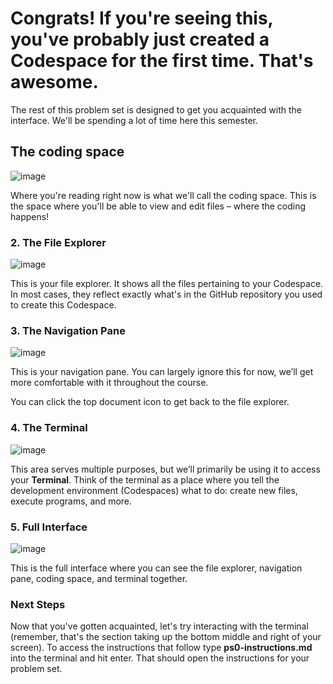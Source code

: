 # Congrats! If you're seeing this, you've probably just created a Codespace for the first time. That's awesome.
The rest of this problem set is designed to get you acquainted with the interface. We'll be spending a lot of time here this semester.

## The coding space

![image](https://github.com/user-attachments/assets/6b3b72a8-e329-46c8-bb17-5d78859a7509)

Where you're reading right now is what we'll call the coding space. This is the space where you'll be able to view and edit files – where the coding happens!

### 2. The File Explorer

![image](https://github.com/user-attachments/assets/9999bf7f-88eb-4538-8bad-5e646ca7ffe9)

This is your file explorer. It shows all the files pertaining to your Codespace. In most cases, they reflect exactly what's in the GitHub repository you used to create this Codespace.

### 3. The Navigation Pane

![image](https://github.com/user-attachments/assets/efb3789e-a886-435e-91fa-898ea5b9f86c)

This is your navigation pane. You can largely ignore this for now, we’ll get more comfortable with it throughout the course.

You can click the top document icon to get back to the file explorer.

### 4. The Terminal

![image](https://github.com/user-attachments/assets/e1031798-2f71-48b9-a4f2-641572605dd2)

This area serves multiple purposes, but we’ll primarily be using it to access your **Terminal**. Think of the terminal as a place where you tell the development environment (Codespaces) what to do: create new files, execute programs, and more.

### 5. Full Interface

![image](https://github.com/user-attachments/assets/425ce184-5449-4bff-af46-782203f2bcbf)

This is the full interface where you can see the file explorer, navigation pane, coding space, and terminal together. 

### Next Steps

Now that you've gotten acquainted, let's try interacting with the terminal (remember, that's the section taking up the bottom middle and right of your screen). To access the instructions that follow type **ps0-instructions.md** into the terminal and hit enter. That should open the instructions for your problem set. 
